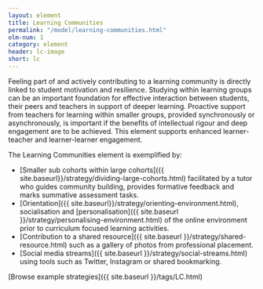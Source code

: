 ```yaml
---
layout: element
title: Learning Communities
permalink: "/model/learning-communities.html"
olm-num: 1
category: element
header: lc-image
short: lc
---
```


Feeling part of and actively contributing to a learning community is directly linked to student motivation and resilience. Studying within learning groups can be an important foundation for effective interaction between students, their peers and teachers in support of deeper learning. Proactive support from teachers for learning within smaller groups, provided synchronously or asynchronously, is important if the benefits of intellectual rigour and deep engagement are to be achieved. This element supports enhanced learner-teacher and learner-learner engagement.

The Learning Communities element is exemplified by: 

- [Smaller sub cohorts within large cohorts]({{ site.baseurl}}/strategy/dividing-large-cohorts.html) facilitated by a tutor who guides community building, provides formative feedback and marks summative assessment tasks.
- [Orientation]({{ site.baseurl}}/strategy/orienting-environment.html), socialisation and [personalisation]({{ site.baseurl }}/strategy/personalising-environment.html) of the online environment prior to curriculum focused learning activities.
- [Contribution to a shared resource]({{ site.baseurl }}/strategy/shared-resource.html) such as a gallery of photos from professional placement.
- [Social media streams]({{ site.baseurl }}/strategy/social-streams.html) using tools such as Twitter, Instagram or shared bookmarking.

[Browse example strategies]({{ site.baseurl }}/tags/LC.html)